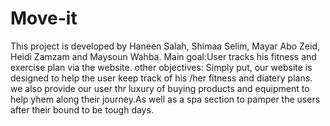 # Move-it
This project is developed by Haneen Salah, Shimaa Selim, Mayar Abo Zeid, Heidi Zamzam and Maysoun Wahba.
Main goal:User tracks his fitness and exercise plan via the website.
other objectives: Simply put, our website is designed to help the user keep track of his /her fitness and diatery plans. we also provide our user thr luxury of buying products and equipment to help yhem along their journey.As well as a spa section to pamper the users after their bound to be tough days. 
